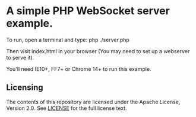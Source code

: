 # A simple PHP WebSocket server example.

To run, open a terminal and type:
php ./server.php

Then visit index.html in your browser (You may need to set up a webserver to serve it).

You'll need IE10+, FF7+ or Chrome 14+ to run this example.

## Licensing
The contents of this repository are licensed under the Apache License, Version 2.0. See
[LICENSE](https://github.com/Flynsarmy/PHPWebSocket-Chat/master/LICENSE) for the full
license text.
